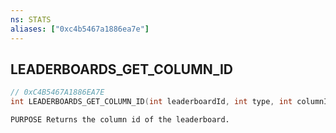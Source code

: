 ```yaml
---
ns: STATS
aliases: ["0xc4b5467a1886ea7e"]
---
```

## LEADERBOARDS_GET_COLUMN_ID

```c
// 0xC4B5467A1886EA7E
int LEADERBOARDS_GET_COLUMN_ID(int leaderboardId, int type, int columnIndex);
```

```
PURPOSE Returns the column id of the leaderboard.
```
